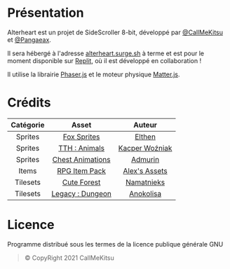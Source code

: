 # Présentation
Alterheart est un projet de SideScroller 8-bit, développé par [@CallMeKitsu](https://github.com/CallMeKitsu) et [@Pangaeax](https://github.com/Pangaeax). 

Il sera hébergé à l'adresse [alterheart.surge.sh](https://alterheart.surge.sh) à terme et est pour le moment disponible sur [Replit](https://alterheart.kitsuforyou.repl.co), où il est développé en collaboration !

Il utilise la librairie [Phaser.js](https://phaser.io) et le moteur physique [Matter.js](https://brm.io/matter-js/).

# Crédits

| Catégorie | Asset | Auteur |
|:---------:|:----:|:------:|
|  Sprites  |[Fox Sprites](https://elthen.itch.io/2d-pixel-art-fox-sprites) | [Elthen](https://elthen.itch.io) |
|  Sprites  |[TTH : Animals](https://thkaspar.itch.io/tth-animals) | [Kacper Woźniak](https://thkaspar.itch.io) |
|  Sprites  |[Chest Animations](https://admurin.itch.io/free-chest-animations) | [Admurin](https://admurin.itch.io)|
|   Items   |[RPG Item Pack](https://alexs-assets.itch.io/16x16-rpg-item-pack) | [Alex's Assets](https://alexs-assets.itch.io) |
|  Tilesets |[Cute Forest](https://aamatniekss.itch.io/free-pixelart-tileset-cute-forest) | [Namatnieks](https://aamatniekss.itch.io) |
|  Tilesets |[Legacy : Dungeon](https://bakudas.itch.io/generic-dungeon-pack) | [Anokolisa](https://anokolisa.itch.io)|

# Licence
Programme distribué sous les termes de la licence publique générale GNU

> © CopyRight 2021 CallMeKitsu
